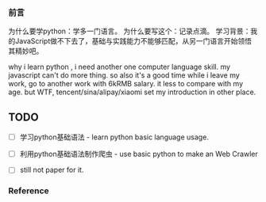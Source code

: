 ### 前言
为什么要学python：学多一门语言。
为什么要写这个：记录点滴。
学习背景：我的JavaScript做不下去了，基础与实践能力不能够匹配，从另一门语言开始领悟其精妙吧。

why i learn python , i need another one computer language skill.
my javascript can't do more thing. so also it's a good time while i leave my work, go to another work with 6kRMB salary. it less to compare with my age. but WTF, tencent/sina/alipay/xiaomi set my introduction in other place.



## TODO
- [ ] 学习python基础语法 - learn python basic language usage.

- [ ] 利用python基础语法制作爬虫 - use basic python to make an Web Crawler

- [ ] still  not paper for it.

### Reference
